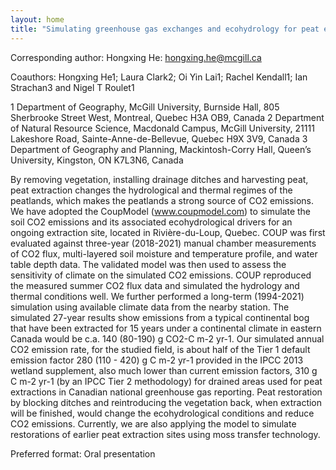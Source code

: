 ```yaml
---
layout: home
title: "Simulating greenhouse gas exchanges and ecohydrology for peat extraction and implications for emission reporting"
---
```



Corresponding author: Hongxing He: hongxing.he@mcgill.ca

Coauthors: Hongxing He1; Laura Clark2; Oi Yin Lai1; Rachel Kendall1; Ian Strachan3 and Nigel T Roulet1
 
 1 Department of Geography, McGill University, Burnside Hall, 805 Sherbrooke Street West, Montreal, Quebec H3A OB9, Canada
 2 Department of Natural Resource Science, Macdonald Campus, McGill University, 21111 Lakeshore Road, Sainte-Anne-de-Bellevue, Quebec H9X 3V9, Canada 
 3 Department of Geography and Planning, Mackintosh-Corry Hall, Queen’s University, Kingston, ON K7L3N6, Canada 

By removing vegetation, installing drainage ditches and harvesting peat, peat extraction changes the hydrological and thermal regimes of the peatlands, which makes the peatlands a strong source of CO2 emissions. We have adopted the CoupModel (www.coupmodel.com) to simulate the soil CO2 emissions and its associated ecohydrological drivers for an ongoing extraction site, located in Rivière-du-Loup, Quebec. COUP was first evaluated against three-year (2018-2021) manual chamber measurements of CO2 flux, multi-layered soil moisture and temperature profile, and water table depth data. The validated model was then used to assess the sensitivity of climate on the simulated CO2 emissions. COUP reproduced the measured summer CO2 flux data and simulated the hydrology and thermal conditions well. We further performed a long-term (1994-2021) simulation using available climate data from the nearby station. The simulated 27-year results show emissions from a typical continental bog that have been extracted for 15 years under a continental climate in eastern Canada would be c.a. 140 (80-190) g CO2-C m-2 yr-1. Our simulated annual CO2 emission rate, for the studied field, is about half of the Tier 1 default emission factor 280 (110 - 420) g C m-2 yr-1 provided in the IPCC 2013 wetland supplement, also much lower than current emission factors, 310 g C m-2 yr-1 (by an IPCC Tier 2 methodology) for drained areas used for peat extractions in Canadian national greenhouse gas reporting. Peat restoration by blocking ditches and reintroducing the vegetation back, when extraction will be finished, would change the ecohydrological conditions and reduce CO2 emissions. Currently, we are also applying the model to simulate restorations of earlier peat extraction sites using moss transfer technology.

Preferred format: Oral presentation
